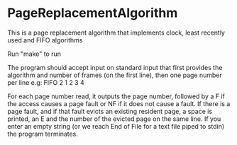 # PageReplacementAlgorithm

This is a page replacement algorithm that implements clock, least recently used and FIFO algorithms 

Run "make" to run

The program should accept input on standard input that first provides the algorithm and number of frames (on the first line), then one page number per line e.g:
FIFO 2
1
2
3
4

For each page number read, it outputs the page number, followed by a F if the access causes a page fault or NF if it does not cause a fault. If there is a page fault, and if that fault evicts an existing resident page, a space is printed, an E and the number of the evicted page on the same line. If you enter an empty string (or we reach End of File for a text file piped to stdin) the program terminates.
